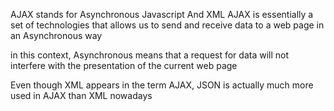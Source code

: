 AJAX stands for Asynchronous Javascript And XML
AJAX is essentially a set of technologies that allows us to send and receive data
to a web page in an Asynchronous way

in this context, Asynchronous means that a request for data will not interfere 
with the presentation of the current web page

Even though XML appears in the term AJAX, JSON is actually much more used in AJAX than XML nowadays

